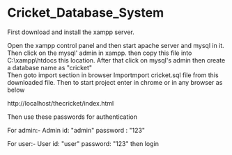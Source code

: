# Cricket_Database_System
First download and install the xampp server.

Open the xampp control panel and then start apache server and mysql in it.
Then click on the mysql' admin in xampp.
then copy this file into C:\xampp\htdocs this location.
After that click on mysql's admin then create a database name as "cricket"  
Then goto import section in browser
Importmport cricket.sql file from this downloaded file.
Then to start project enter in chrome or in any browser as below

http://localhost/thecricket/index.html 

Then use these passwords for authentication

For admin:- 
Admin id: "admin" 
password : "123"

For user:- 
User id: "user" 
password: "123" 
then login
